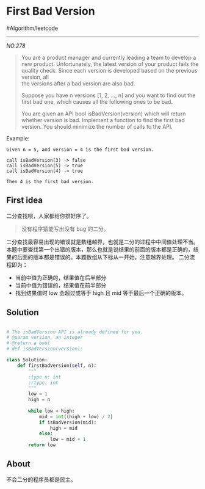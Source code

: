 # First Bad Version
#Algorithm/leetcode
- - - -
*NO.278*

> You are a product manager and currently leading a team to develop a new product. Unfortunately, the latest version of your product fails the quality check. Since each version is developed based on the previous version, all   
> the versions after a bad version are also bad.  
>   
> Suppose you have n versions [1, 2, ..., n] and you want to find out the first bad one, which causes all the following ones to be bad.  
>   
> You are given an API bool isBadVersion(version) which will return whether version is bad. Implement a function to find the first bad version. You should minimize the number of calls to the API.  

Example:
```
Given n = 5, and version = 4 is the first bad version.

call isBadVersion(3) -> false
call isBadVersion(5) -> true
call isBadVersion(4) -> true

Then 4 is the first bad version. 
```


## First idea
二分查找呗，人家都给你排好序了。

> 没有程序猿能写出没有 bug 的二分。  

二分查找最容易出现的错误就是数组越界，也就是二分的过程中中间值处理不当。
本题中要查找第一个出错的版本，那么也就是说结果的前面的版本都是正确的，结果的后面的版本都是错误的。本题数组从下标从一开始，注意越界处理。
二分流程即为：
* 当前中值为正确的，结果值在后半部分
* 当前中值为错误的，结果值在前半部分
* 找到结果值时 low 会超过或等于 high 且 mid 等于最后一个正确的版本。

## Solution

```python

# The isBadVersion API is already defined for you.
# @param version, an integer
# @return a bool
# def isBadVersion(version):

class Solution:
    def firstBadVersion(self, n):
        """
        :type n: int
        :rtype: int
        """
        low = 1
        high = n
        
        while low < high:
            mid = int((high + low) / 2)
            if isBadVersion(mid):
                high = mid 
            else:
                low = mid + 1
        return low
```

## About
不会二分的程序员都是民主。
